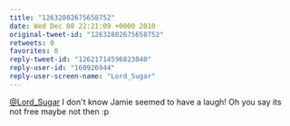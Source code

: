 ```yaml
---
title: "12632802675658752"
date: Wed Dec 08 22:21:09 +0000 2010
original-tweet-id: "12632802675658752"
retweets: 0
favorites: 0
reply-tweet-id: "12621714596823040"
reply-user-id: "160926944"
reply-user-screen-name: "Lord_Sugar"
---
```

<a href="https://twitter.com/Lord_Sugar">@Lord_Sugar</a> I don't know Jamie seemed to have a laugh! Oh you say its not free maybe not then :p
